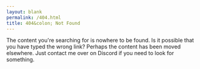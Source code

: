 ```yaml
---
layout: blank
permalink: /404.html
title: 404&colon; Not Found
---
```


 The content you're searching for is nowhere to be found. Is it possible that you have typed the wrong link? Perhaps the content has been moved elsewhere. Just contact me over on Discord if you need to look for something.
